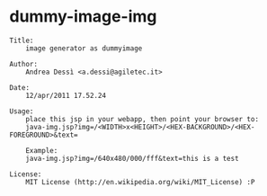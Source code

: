 dummy-image-img
===============
	Title: 
		image generator as dummyimage

	Author:
		Andrea Dessì <a.dessi@agiletec.it>

	Date:
		12/apr/2011 17.52.24

	Usage: 
		place this jsp in your webapp, then point your browser to:
		java-img.jsp?img=/<WIDTH>x<HEIGHT>/<HEX-BACKGROUND>/<HEX-FOREGROUND>&text=

		Example:
		java-img.jsp?img=/640x480/000/fff&text=this is a test

	License: 
		MIT License (http://en.wikipedia.org/wiki/MIT_License) :P

